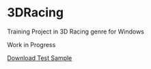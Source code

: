 # 3DRacing
Training Project in 3D Racing genre for Windows

Work in Progress

[Download Test Sample](https://github.com/Krusnik777/3DRacing/releases/tag/v0.1)
